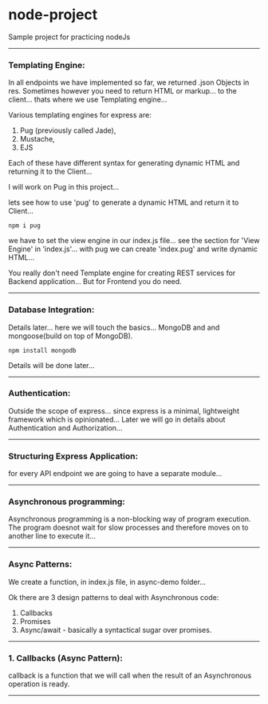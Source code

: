 # node-project
Sample project for practicing nodeJs

___
### Templating Engine:
In all endpoints we have implemented so far, we returned .json Objects in res. Sometimes however you need to return HTML or markup... to the client... thats where we use Templating engine... 

Various templating engines for express are:
1. Pug (previously called Jade), 
2. Mustache, 
3. EJS

Each of these have different syntax for generating dynamic HTML and returning it to the Client... 

I will work on Pug in this project... 

lets see how to use 'pug' to generate a dynamic HTML and return it to Client... 
```
npm i pug
```
we have to set the view engine in our index.js file... see the section for 'View Engine' in 'index.js'... with pug we can create 'index.pug' and write dynamic HTML... 

You really don't need Template engine for creating REST services for Backend application... But for Frontend you do need.

___
### Database Integration:
Details later... here we will touch the basics... 
MongoDB and and mongoose(build on top of MongoDB).

```
npm install mongodb
```
Details will be done later...

___
### Authentication:
Outside the scope of express... since express is a minimal, lightweight framework which is opinionated... Later we will go in details about Authentication and Authorization... 

___
### Structuring Express Application:
for every API endpoint we are going to have a separate module... 

___
### Asynchronous programming:
Asynchronous programming is a non-blocking way of program execution. The program doesnot wait for slow processes and therefore moves on to another line to execute it... 

___
### Async Patterns:
We create a function, in index.js file, in async-demo folder... 

Ok there are 3 design patterns to deal with Asynchronous code:
1. Callbacks
2. Promises
3. Async/await - basically a syntactical sugar over promises.

___
### 1. Callbacks (Async Pattern):
callback is a function that we will call when the result of an Asynchronous operation is ready. 

___
